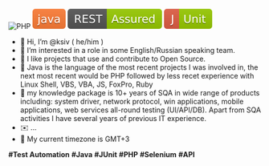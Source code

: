 ![PHP](https://github.com/ksiv/ksiv/assets/6458864/74d40c6d-ebc3-4a40-89ab-c3b311a6a603)
![Java](https://github.com/ksiv/ksiv/raw/main/java.svg)
![REST Assured](https://github.com/ksiv/ksiv/raw/main/rest-assured.svg)
![JUnit](https://github.com/ksiv/ksiv/raw/main/junit.svg)


- 👋 Hi, I’m @ksiv ( he/him )
- 👀 I’m interested in a role in some English/Russian speaking team.
- 🤝 I like projects that use and contribute to Open Source.
- 🌱 Java is the language of the most recent projects I was involved in, the next most recent would be PHP followed by less recet experience with Linux Shell, VBS, VBA, JS, FoxPro, Ruby 
- 💼 my knowledge package is 10+ years of SQA in wide range of products including: system driver, network protocol, win applications, mobile applications, web services all-round testing (UI/API/DB). Apart from SQA activities I have several years of previous IT experience.
- ✉️ ...
- :compass:	 My current timezone is GMT+3


**#Test Automation** **#Java** **#JUnit** **#PHP** **#Selenium** **#API** 

